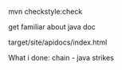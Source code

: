 

mvn checkstyle:check


get familiar about java doc

target/site/apidocs/index.html

What i done: chain - java strikes